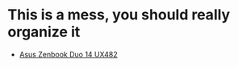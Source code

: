 # This is a mess, you should really organize it

- [Asus Zenbook Duo 14 UX482](https://www.google.com/search?tbm=vid&q=Asus+Zenbook+Duo+14+UX482&spell=1)